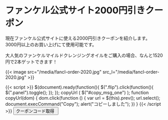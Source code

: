 # ファンケル公式サイト2000円引きクーポン


現在ファンケル公式サイトに使える2000円引きクーポンを紹介します。  
3000円以上のお買い上げにて使用可能です。

大人気のファンケルマイルドクレンジングオイルをご購入の場合、なんと1520円で2本ゲットできます！

{{< image src="/media/fancl-order-2020.jpg" src_l="/media/fancl-order-2020.jpg" >}}

<script src="https://cdn.jsdelivr.net/npm/jquery/dist/jquery.min.js"></script>
{{< script >}}
$(document).ready(function(){
$(".flip").click(function(){
$(".panel").toggle();
});
});
 copyUrl ( $("#copy_msg_one") );
  function copyUrl(dom) {
        dom.click(function () {
            var url = $(this).prev();
            url.select();
            document.execCommand("Copy");
            alert("コピーしました");
        })
    }
{{< /script >}}
<a href="https://h.accesstrade.net/sp/cc?rk=0100l0gs00kx0w" rel="nofollow" target="_blank"><button class="flip">クーポンコード取得 <img src="https://h.accesstrade.net/sp/rr?rk=0100l0gs00kx0w" width="1" height="1" border="0" alt="" /></button></a><br/>
<textarea class="panel" id="copy_msg_one" style="display:none;resize:none;" readonly>664-0382</textarea>
